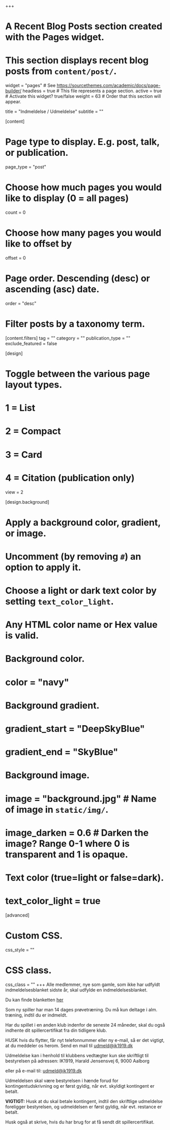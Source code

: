 +++
# A Recent Blog Posts section created with the Pages widget.
# This section displays recent blog posts from `content/post/`.

widget = "pages"  # See https://sourcethemes.com/academic/docs/page-builder/
headless = true  # This file represents a page section.
active = true  # Activate this widget? true/false
weight = 63  # Order that this section will appear.

title = "Indmeldelse / Udmeldelse"
subtitle = ""

[content]
  # Page type to display. E.g. post, talk, or publication.
  page_type = "post"
  
  # Choose how much pages you would like to display (0 = all pages)
  count = 0
  
  # Choose how many pages you would like to offset by
  offset = 0

  # Page order. Descending (desc) or ascending (asc) date.
  order = "desc"

  # Filter posts by a taxonomy term.
  [content.filters]
    tag = ""
    category = ""
    publication_type = ""
    exclude_featured = false
  
[design]
  # Toggle between the various page layout types.
  #   1 = List
  #   2 = Compact
  #   3 = Card
  #   4 = Citation (publication only)
  view = 2
  
[design.background]
  # Apply a background color, gradient, or image.
  #   Uncomment (by removing `#`) an option to apply it.
  #   Choose a light or dark text color by setting `text_color_light`.
  #   Any HTML color name or Hex value is valid.
  
  # Background color.
  # color = "navy"
  
  # Background gradient.
  # gradient_start = "DeepSkyBlue"
  # gradient_end = "SkyBlue"
  
  # Background image.
  # image = "background.jpg"  # Name of image in `static/img/`.
  # image_darken = 0.6  # Darken the image? Range 0-1 where 0 is transparent and 1 is opaque.

  # Text color (true=light or false=dark).
  # text_color_light = true  
  
[advanced]
 # Custom CSS. 
 css_style = ""
 
 # CSS class.
 css_class = ""
+++
Alle medlemmer, nye som gamle, som ikke har udfyldt indmeldelsesblanket sidste år, skal udfylde en indmeldelsesblanket.

Du kan finde blanketten [her](http://files.aalborgik1919.webnode.com/200000126-278d028870/Indmeldesesblanket%20IK%201919.docx)

Som ny spiller har man 14 dages prøvetræning. Du må kun deltage i alm. træning, indtil du er indmeldt.

Har du spillet i en anden klub indenfor de seneste 24 måneder, skal du også indhente dit spillercertifikat fra din tidligere klub.

HUSK hvis du flytter, får nyt telefonnummer eller ny e-mail, så er det vigtigt, at du meddeler os herom. Send en mail til udmeld@ik1919.dk

Udmeldelse kan i henhold til klubbens vedtægter kun ske skriftligt til bestyrelsen på adressen:
IK1919, Harald Jensensvej 6, 
9000 Aalborg

eller på e-mail til: udmeld@ik1919.dk

Udmeldelsen skal være bestyrelsen i hænde forud for kontingentudskrivning og er først gyldig, når evt. skyldigt kontingent er betalt.

**VIGTIGT:** Husk at du skal betale kontingent, indtil den skriftlige udmeldelse foreligger bestyrelsen, og udmeldelsen er først gyldig, når evt. restance er betalt.

Husk også at skrive, hvis du har brug for at få sendt dit spillercertifikat.